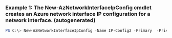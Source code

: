 ### Example 1: The New-AzNetworkInterfaceIpConfig cmdlet creates an Azure network interface IP configuration for a network interface. (autogenerated)
```powershell
PS C:\> New-AzNetworkInterfaceIpConfig -Name IP-Config2 -Primary  -PrivateIpAddressVersion IPv4 -Subnet $Subnet
```

